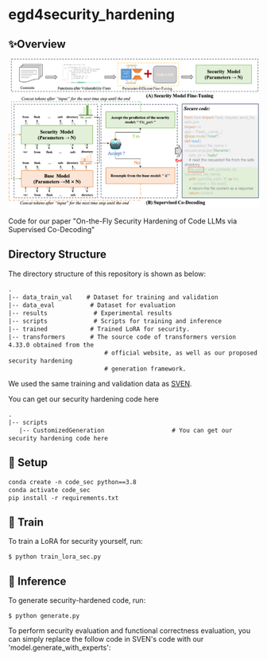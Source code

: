 # egd4security_hardening



## ✨Overview

![framework of our method](figure/frame7.png)

Code for our paper "On-the-Fly Security Hardening of Code LLMs via Supervised Co-Decoding"

## Directory Structure

The directory structure of this repository is shown as below:

```
.
|-- data_train_val    # Dataset for training and validation 
|-- data_eval          # Dataset for evaluation
|-- results	            # Experimental results
|-- scripts             # Scripts for training and inference
|-- trained	           # Trained LoRA for security.
|-- transformers	   # The source code of transformers version 4.33.0 obtained from the
                           # official website, as well as our proposed security hardening
                           # generation framework.

```

We used the same training and validation data as [SVEN](https://github.com/eth-sri/sven). 

You can get our security hardening code here

```
.
|-- scripts
   |-- CustomizedGeneration                   # You can get our security hardening code here
```

## 🔨 Setup

```
conda create -n code_sec python==3.8
conda activate code_sec
pip install -r requirements.txt
```

## 🚀 Train

To train a LoRA for security yourself, run:

```
$ python train_lora_sec.py
```

## 🚀 Inference
To generate security-hardened code, run:
```
$ python generate.py
```
To perform security evaluation and functional correctness evaluation, you can simply replace the follow code in SVEN's code with our 'model.generate_with_experts':



